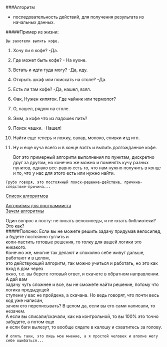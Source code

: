 
###Алгоритм

- последовательность действий, для получения результата из начальных данных.  

#####Пример из жизни:  

`Вы захотели выпить кофе.`

1) Хочу ли я кофе? -Да.  
2) Где может быть кофе? - На кухне.  
3) Встать и идти туда могу? -Да, иду.  
4) Открыть шкаф или поискать на столе? -Да.  
5) Есть ли там кофе? -Да, нашел, взял.  
6) Фак, Нужен кипяток. Где чайник или термопот?  
7) О, нашел, рядом на столе.  
8) Эмм, а кофе что из ладошек пить?  
9) Поиск чашки. -Нашел!  
10) Найти еще теперь и ложку, сахар, молоко, сливки итд итп.
11) Ну и еще куча всего и в конце взять и выпить долгожданное кофе.

    Вот это примерный алгоритм выполнения по пунктам, дискретно друг за другом,
    но конечно же можно и поменять кучу разных пунктов, однако все-равно есть то,
    что нам нужно получить в конце и то, что у нас для этого есть или нужно найти.

`Грубо говоря, это постоянный поиск-решение-действие, причина-следствие-причина...`

[Список алгоритмов](https://ru.wikipedia.org/wiki/%D0%A1%D0%BF%D0%B8%D1%81%D0%BE%D0%BA_%D0%B0%D0%BB%D0%B3%D0%BE%D1%80%D0%B8%D1%82%D0%BC%D0%BE%D0%B2)  


[Алгоритмы для программиста](https://tproger.ru/experts/7/)  
[Зачем алгоритмы](https://habr.com/post/279453/)  

Один вопрос к посту: не писать велосипеды, и не юзать библиотеки? Это как?  
#####Поясню:
Если вы не можете решить задачу придумав велосипед, а будете постоянно гуглить и  
копи-пастить готовые решения, то толку для вашей логики это никакого.  
Конечно же, многие так делают и спокойно себе живут дальше, работают и в целом,  
это действующий алгоритм, так можно учиться и работать, но это как вход в дом через  
окно, т.е. вы берете готовый ответ, и скачете в обратном направлении. А дай вам  
задачу чуть сложнее и все, вы не сможете найти решение, потому что логика предыдущей  
ступени у вас не пройдена, а скачана. Но ведь говорят, что почти весь код уже написан,  
зачем его переписывать? В целом да, если вы его сами написали, то незачем.  
А если вы списали/скачали, как на контрольной, то вы 100% это точно забудете, а потом еще  
и если баги вылезут, то вообще сядете в калошу и схватитесь за голову.  

`И опять таки, это лишь мое мнение, а я простой человек и вполне могу себе ошибаться...`

